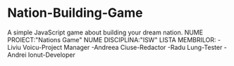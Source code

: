 # Nation-Building-Game
A simple JavaScript game about building your dream nation.
NUME PROIECT:"Nations Game"
NUME DISCIPLINA:"ISW"
LISTA MEMBRILOR:
-Liviu Voicu-Project Manager
-Andreea Ciuse-Redactor
-Radu Lung-Tester
-Andrei Ionut-Developer
